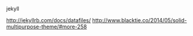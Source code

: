 jekyll 

http://jekyllrb.com/docs/datafiles/
http://www.blacktie.co/2014/05/solid-multipurpose-theme/#more-258